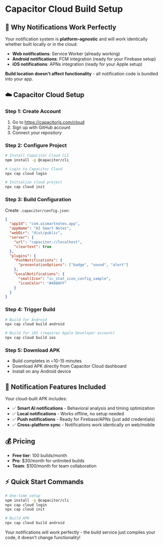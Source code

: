 # Capacitor Cloud Build Setup

## 🚀 **Why Notifications Work Perfectly**

Your notification system is **platform-agnostic** and will work identically whether built locally or in the cloud:

- **Web notifications**: Service Worker (already working)
- **Android notifications**: FCM integration (ready for your Firebase setup)
- **iOS notifications**: APNs integration (ready for your Apple setup)

**Build location doesn't affect functionality** - all notification code is bundled into your app.

## ☁️ **Capacitor Cloud Setup**

### **Step 1: Create Account**
1. Go to https://capacitorjs.com/cloud
2. Sign up with GitHub account
3. Connect your repository

### **Step 2: Configure Project**
```bash
# Install Capacitor Cloud CLI
npm install -g @capacitor/cli

# Login to Capacitor Cloud
npx cap cloud login

# Initialize cloud project
npx cap cloud init
```

### **Step 3: Build Configuration**
Create `.capacitor/config.json`:
```json
{
  "appId": "com.aismartnotes.app",
  "appName": "AI Smart Notes",
  "webDir": "dist/public",
  "server": {
    "url": "capacitor://localhost",
    "cleartext": true
  },
  "plugins": {
    "PushNotifications": {
      "presentationOptions": ["badge", "sound", "alert"]
    },
    "LocalNotifications": {
      "smallIcon": "ic_stat_icon_config_sample",
      "iconColor": "#488AFF"
    }
  }
}
```

### **Step 4: Trigger Build**
```bash
# Build for Android
npx cap cloud build android

# Build for iOS (requires Apple Developer account)
npx cap cloud build ios
```

### **Step 5: Download APK**
- Build completes in ~10-15 minutes
- Download APK directly from Capacitor Cloud dashboard
- Install on any Android device

## 🔔 **Notification Features Included**

Your cloud-built APK includes:
- ✅ **Smart AI notifications** - Behavioral analysis and timing optimization
- ✅ **Local notifications** - Works offline, no setup needed
- ✅ **Push notifications** - Ready for Firebase/APNs (just add credentials)
- ✅ **Cross-platform sync** - Notifications work identically on web/mobile

## 💰 **Pricing**
- **Free tier**: 100 builds/month
- **Pro**: $30/month for unlimited builds
- **Team**: $100/month for team collaboration

## ⚡ **Quick Start Commands**
```bash
# One-time setup
npm install -g @capacitor/cli
npx cap cloud login
npx cap cloud init

# Build APK
npx cap cloud build android
```

Your notifications will work perfectly - the build service just compiles your code, it doesn't change functionality!